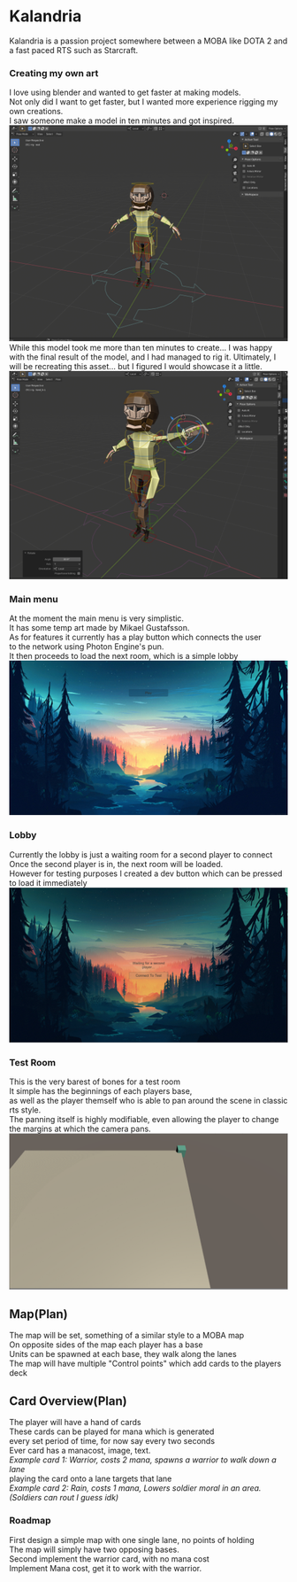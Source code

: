 # Kalandria
Kalandria is a passion project somewhere between a MOBA like DOTA 2 and a fast paced RTS such as Starcraft.
### Creating my own art
I love using blender and wanted to get faster at making models.</br>
Not only did I want to get faster, but I wanted more experience rigging my own creations.</br>
I saw someone make a model in ten minutes and got inspired.</br>
![Peasant getting rigged](Screenshots/RiggedPeasant1.png)
While this model took me more than ten minutes to create...
I was happy with the final result of the model, and I had managed to rig it.
Ultimately, I will be recreating this asset... but I figured I would showcase it a little.
![Posed Peasant](Screenshots/RiggedPeasant2.png)
### Main menu
At the moment the main menu is very simplistic.</br>
It has some temp art made by Mikael Gustafsson.</br>
As for features it currently has a play button which connects the user</br>
to the network using Photon Engine's pun.</br>
It then proceeds to load the next room, which is a simple lobby</br>
![Image of the main menu](Screenshots/Menu.png)

### Lobby
Currently the lobby is just a waiting room for a second player to connect</br>
Once the second player is in, the next room will be loaded.</br>
However for testing purposes I created a dev button which can be pressed to load it immediately</br>
![Image of the Lobby](Screenshots/Lobby.png)

### Test Room
This is the very barest of bones for a test room</br>
It simple has the beginnings of each players base,</br>
as well as the player themself who is able to pan around the scene in classic rts style.</br>
The panning itself is highly modifiable, even allowing the player to change the margins at which the camera pans.</br>
![A very ugly test room](Screenshots/TestRoom.png)


## Map(Plan)
The map will be set, something of a similar style to a MOBA map<br/>
On opposite sides of the map each player has a base<br/>
Units can be spawned at each base, they walk along the lanes<br/>
The map will have multiple "Control points" which add cards to the players deck<br/>

## Card Overview(Plan)
The player will have a hand of cards<br/>
These cards can be played for mana which is generated<br/>
every set period of time, for now say every two seconds<br/>
Ever card has a manacost, image, text.<br/>
*Example card 1: Warrior, costs 2 mana, spawns a warrior to walk down a lane*<br/>
playing the card onto a lane targets that lane<br/>
*Example card 2: Rain, costs 1 mana, Lowers soldier moral in an area. (Soldiers can rout I guess idk)*

### Roadmap
First design a simple map with one single lane, no points of holding<br/>
The map will simply have two opposing bases.<br/>
Second implement the warrior card, with no mana cost<br/>
Implement Mana cost, get it to work with the warrior.<br/>

